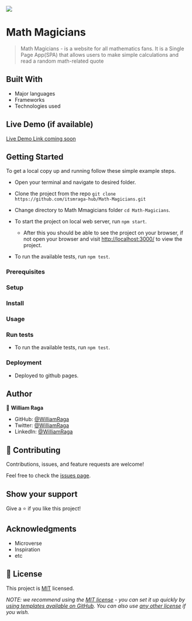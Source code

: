 ![](https://img.shields.io/badge/Microverse-blueviolet)

# Math Magicians

> Math Magicians - is a website for all mathematics fans. It is a Single Page App(SPA) that allows users to make simple calculations and read a random math-related quote

## Built With

- Major languages
- Frameworks
- Technologies used

## Live Demo (if available)

[Live Demo Link coming soon](https://livedemo.com)

## Getting Started

To get a local copy up and running follow these simple example steps.

- Open your terminal and navigate to desired folder.

- Clone the project from the repo `git clone https://github.com/itsmraga-hub/Math-Magicians.git`

- Change directory to Math Mmagicians folder `cd Math-Magicians`.

- To start the project on local web server, run `npm start`.

  - After this you should be able to see the project on your browser, if not open your browser and visit [http://localhost:3000/](http://localhost:3000/) to view the project.

- To run the available tests, run `npm test`.

### Prerequisites

### Setup

### Install

### Usage

### Run tests

- To run the available tests, run `npm test`.

### Deployment

- Deployed to github pages.

## Author

👤 **William Raga**

- GitHub: [@WilliamRaga](https://github.com/itsmraga-hub)
- Twitter: [@WilliamRaga](https://twitter.com/RagaMacharia)
- LinkedIn: [@WilliamRaga](https://linkedin.com/in/itsmraga/)

## 🤝 Contributing

Contributions, issues, and feature requests are welcome!

Feel free to check the [issues page](../../issues/).

## Show your support

Give a ⭐️ if you like this project!

## Acknowledgments

- Microverse
- Inspiration
- etc

## 📝 License

This project is [MIT](./LICENSE) licensed.

_NOTE: we recommend using the [MIT license](https://choosealicense.com/licenses/mit/) - you can set it up quickly by [using templates available on GitHub](https://docs.github.com/en/communities/setting-up-your-project-for-healthy-contributions/adding-a-license-to-a-repository). You can also use [any other license](https://choosealicense.com/licenses/) if you wish._
